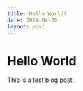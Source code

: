 ```yaml
---
title: Hello World!
date: 2024-04-30
layout: post
---
```


# Hello World

This is a test blog post.
